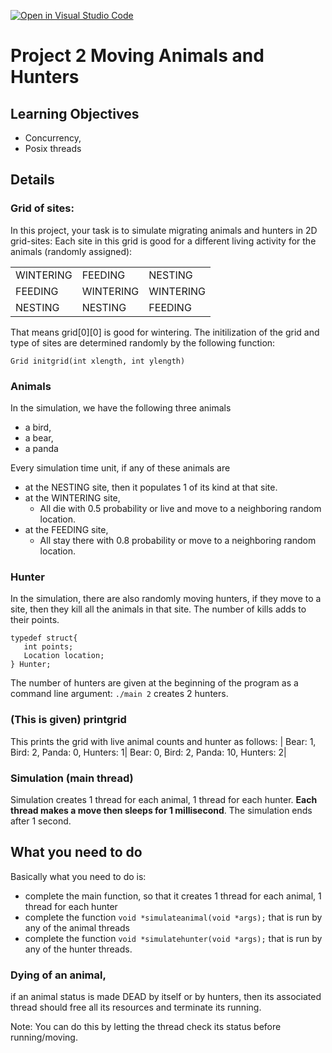 [![Open in Visual Studio Code](https://classroom.github.com/assets/open-in-vscode-718a45dd9cf7e7f842a935f5ebbe5719a5e09af4491e668f4dbf3b35d5cca122.svg)](https://classroom.github.com/online_ide?assignment_repo_id=11064322&assignment_repo_type=AssignmentRepo)
# Project 2 Moving Animals and Hunters

## Learning Objectives
* Concurrency, 
* Posix threads

## Details
### Grid of sites:
In this project, your task is to simulate migrating animals and hunters in 2D grid-sites:
Each site in this grid is good for a different living activity for the animals (randomly assigned):
<table>
  <tr><td>WINTERING </td> <td>FEEDING</td><td>NESTING</td></tr>
  <tr><td>FEEDING</td><td>WINTERING</td><td>WINTERING</td></tr>
  <tr><td>NESTING</td><td>NESTING</td><td>FEEDING</td></tr>
</table>

That means grid[0][0] is good for wintering. 
The initilization of the grid  and type of sites are determined randomly by the following function:
```
Grid initgrid(int xlength, int ylength)
```
### Animals
In the simulation, we have the following three animals 
* a bird, 
* a bear, 
* a panda 

Every  simulation time unit, if any of these animals are 
* at the NESTING site, then it populates 1 of its kind at that site.
* at the WINTERING site, 
    * All die with 0.5 probability or live and move to a neighboring random location.
* at the FEEDING site, 
    * All stay there with 0.8 probability or move to a neighboring random location.


### Hunter
In the simulation, there are also randomly moving hunters, if they move to a site, then they kill all the animals in that site. The number of kills adds to their points. 
```
typedef struct{
   int points;
   Location location;
} Hunter;
```

The number of hunters are given at the beginning of the program as a command line argument:
``./main 2`` creates 2 hunters.


### (This is given) printgrid

This prints the grid with live animal counts and hunter as follows:
| Bear: 1, Bird: 2,  Panda: 0, Hunters: 1| Bear: 0, Bird: 2,  Panda: 10, Hunters: 2|  

### Simulation (main thread)
Simulation creates 1 thread for each animal, 1 thread for each hunter. **Each thread makes a move then sleeps for 1 millisecond**. 
The simulation ends after 1 second.

## What you need to do
Basically what you need to do is:
  - complete the main function, so that it creates 1 thread for each animal, 1 thread for each hunter
  - complete the function ``void *simulateanimal(void *args);`` that is run by any of the animal threads
  - complete the function ``void *simulatehunter(void *args);`` that is run by any of the hunter threads.

### Dying of an animal, 

if an animal status is made DEAD by itself or by hunters, then its associated thread should free all its resources and terminate its running. 

Note: You can do this by letting the thread check its status before running/moving.
